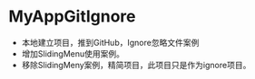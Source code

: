 # MyAppGitIgnore
* 本地建立项目，推到GitHub，Ignore忽略文件案例
* 增加SlidingMenu使用案例。
* 移除SlidingMeny案例，精简项目，此项目只是作为ignore项目。

